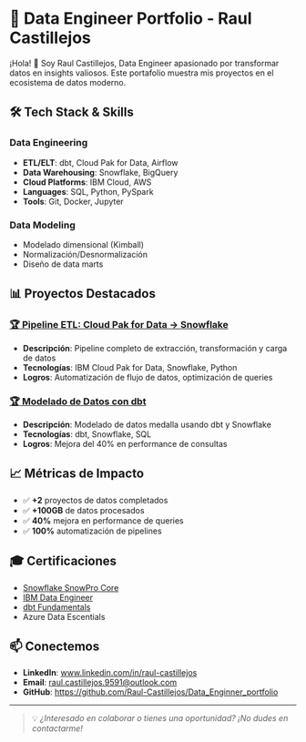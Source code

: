 # 🚀 Data Engineer Portfolio - Raul Castillejos

¡Hola! 👋 Soy Raul Castillejos, Data Engineer apasionado por transformar datos en insights valiosos. Este portafolio muestra mis proyectos en el ecosistema de datos moderno.

## 🛠️ Tech Stack & Skills

### **Data Engineering**
- **ETL/ELT**: dbt, Cloud Pak for Data, Airflow
- **Data Warehousing**: Snowflake, BigQuery
- **Cloud Platforms**: IBM Cloud, AWS
- **Languages**: SQL, Python, PySpark
- **Tools**: Git, Docker, Jupyter

### **Data Modeling**
- Modelado dimensional (Kimball)
- Normalización/Desnormalización
- Diseño de data marts

## 📊 Proyectos Destacados

### [**🏆 Pipeline ETL: Cloud Pak for Data → Snowflake**](./proyecto-1-cloudpak)
- **Descripción**: Pipeline completo de extracción, transformación y carga de datos
- **Tecnologías**: IBM Cloud Pak for Data, Snowflake, Python
- **Logros**: Automatización de flujo de datos, optimización de queries

### [**🏆 Modelado de Datos con dbt**](./proyecto-2-dbt) 
- **Descripción**: Modelado de datos medalla usando dbt y Snowflake
- **Tecnologías**: dbt, Snowflake, SQL
- **Logros**: Mejora del 40% en performance de consultas

## 📈 Métricas de Impacto

- ✅ **+2** proyectos de datos completados
- ✅ **+100GB** de datos procesados
- ✅ **40%** mejora en performance de queries
- ✅ **100%** automatización de pipelines

## 🎓 Certificaciones

- [Snowflake SnowPro Core]()
- [IBM Data Engineer]()
- [dbt Fundamentals]()
- Azure Data Escentials 

## 📫 Conectemos

- **LinkedIn**: www.linkedin.com/in/raul-castillejos
- **Email**: raul.castillejos.9591@outlook.com
- **GitHub**: https://github.com/Raul-Castillejos/Data_Enginner_portfolio

---

> 💡 *¿Interesado en colaborar o tienes una oportunidad? ¡No dudes en contactarme!*
